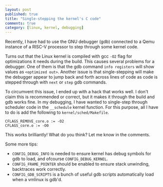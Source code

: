 ```yaml
---
layout: post
published: true
title: "Single-stepping the kernel's C code"
comments: true
category: [linux, kernel, debugging]
---
```

Recently, I have had to use the GNU debugger (gdb) connected to a Qemu instance
of a RISC-V processor to step through some kernel code.

Turns out that the Linux kernel is compiled with gcc `-O2` flag for
optimizations it needs during the build. This causes several problems for a
debugger.  One of them is that the gdb command `info registers` will show
values as `<optimized out>`. Another issue is that single-stepping will make
the debugger appear to jump back and forth across lines of code as code is
stepped through with `next` or `step` gdb commands.

To circumvent this issue, I ended up with a hack that works well. I don't claim
this is recommended or correct, but it makes it through the build and gdb works
fine. In my debugging, I have wanted to single-step through scheduler code in
the `__schedule` kernel function. For this purpose, all I have to do is add the
following to `kernel/sched/Makefile`.
```
CFLAGS_REMOVE_core.o := -O2
CFLAGS_core.o := -O0
```
This works brilliantly! What do you think? Let me know in the comments.

Some more tips:
* `CONFIG_DEBUG_INFO` is needed to ensure kernel has debug symbols for gdb to
  load, and ofcourse `CONFIG_DEBUG_KERNEL`.
* `CONFIG_FRAME_POINTER` should be enabled to ensure stack unwinding,
  backtraces work correctly.
* `CONFIG_GDB_SCRIPTS` is a bunch of useful gdb scripts automatically load when a
  vmlinux is gdb'd.

